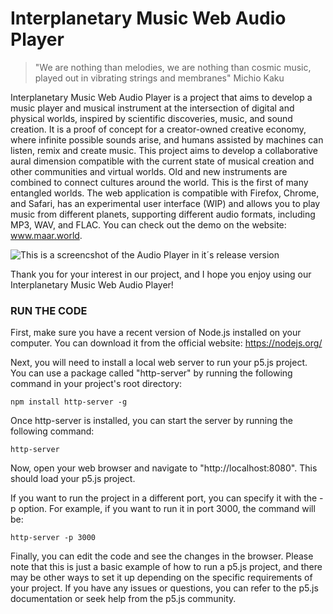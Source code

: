 # Interplanetary Music Web Audio Player

> "We are nothing than melodies, we are nothing than cosmic music, played out in vibrating strings and membranes" Michio Kaku

Interplanetary Music Web Audio Player is a project that aims to develop a music player and musical instrument at the intersection of digital and physical worlds, inspired by scientific discoveries, music, and sound creation. It is a proof of concept for a creator-owned creative economy, where infinite possible sounds arise, and humans assisted by machines can listen, remix and create music. This project aims to develop a collaborative aural dimension compatible with the current state of musical creation and other communities and virtual worlds. Old and new instruments are combined to connect cultures around the world. This is the first of many entangled worlds. The web application is compatible with Firefox, Chrome, and Safari, has an experimental user interface (WIP) and allows you to play music from different planets, supporting different audio formats, including MP3, WAV, and FLAC. You can check out the demo on the website: www.maar.world.

![This is a screencshot of the Audio Player in it´s release version](https://uce81762fafa04443ff37556d9fc.dl.dropboxusercontent.com/cd/0/inline/B0r30Cr9aHKMAGq_R5oHWasjVS36MJIs8hahtpWpuN7cmGRPZmTHKAOCelapHNm5mKPVRzZ9MTl85MdfZE_hoOA6Xm3aleK4zhd8jVc_avk0Ocbt1jJD0CjWDxxDVDqjS-n4FrUoSS76aXWUw9FpwcBMuEkJ-2J4X9SAQwxiIS5MDA/file#)

Thank you for your interest in our project, and I hope you enjoy using our Interplanetary Music Web Audio Player!

### RUN THE CODE

First, make sure you have a recent version of Node.js installed on your computer. You can download it from the official website: https://nodejs.org/

Next, you will need to install a local web server to run your p5.js project. You can use a package called "http-server" by running the following command in your project's root directory:

```
npm install http-server -g
```

Once http-server is installed, you can start the server by running the following command:
```
http-server
```

Now, open your web browser and navigate to "http://localhost:8080". This should load your p5.js project.

If you want to run the project in a different port, you can specify it with the -p option. For example, if you want to run it in port 3000, the command will be:

```
http-server -p 3000

```

Finally, you can edit the code and see the changes in the browser.
Please note that this is just a basic example of how to run a p5.js project, and there may be other ways to set it up depending on the specific requirements of your project. If you have any issues or questions, you can refer to the p5.js documentation or seek help from the p5.js community.



